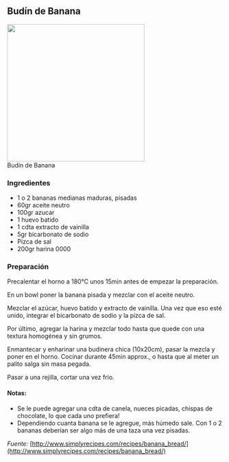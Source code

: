 ## Budín de Banana

<div class="image">
  <img src="http://i.imgur.com/FXv4vd9.jpg" height=320/>
  <div class="caption">Budín de Banana</div>
</div>

### Ingredientes
  * 1 o 2 bananas medianas maduras, pisadas
  * 60gr aceite neutro
  * 100gr azucar
  * 1 huevo batido
  * 1 cdta extracto de vainilla
  * 5gr bicarbonato de sodio
  * Pizca de sal
  * 200gr harina 0000

### Preparación

Precalentar el horno a 180°C unos 15min antes de empezar la preparación.

En un bowl poner la banana pisada y mezclar con el aceite neutro.

Mezclar el azúcar, huevo batido y extracto de vainilla. Una vez que eso esté
unido, integrar el bicarbonato de sodio y la pizca de sal.

Por último, agregar la harina y mezclar todo hasta que quede con una textura
homogénea y sin grumos.

Enmantecar y enharinar una budinera chica (10x20cm), pasar la mezcla y poner en
el horno. Cocinar durante 45min approx., o hasta que al meter un palito salga
sin masa pegada.

Pasar a una rejilla, cortar una vez frío.


#### Notas:

  * Se le puede agregar una cdta de canela, nueces picadas, chispas de chocolate,
    lo que cada uno prefiera!
  * Dependiendo cuanta banana se le agregue, más húmedo sale. Con 1 o 2 bananas
    deberían ser algo más de una taza una vez pisadas.

*Fuente:* [http://www.simplyrecipes.com/recipes/banana_bread/](http://www.simplyrecipes.com/recipes/banana_bread/)
